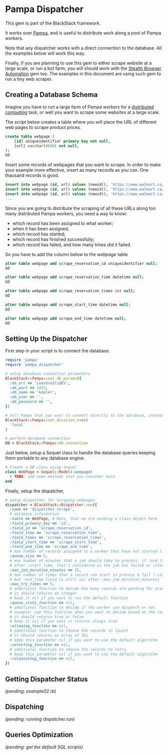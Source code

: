 # Pampa Dispatcher

This gem is part of the BlackStack framework.

It works over [Pampa](https://github.com/leandrosardi/pampa), and is useful to distribute work along a pool of Pampa workers.

Note that any dispatcher works with a direct connection to the database. All the examples below will work this way.  

Finally, if you are planning to use this gem to either scrape website at a large scale, or run a bot farm, you will should work with the [Stealth Browser Automation](https://github.com/leandrosardi/stealth_browser_automation) gem too. 
The examples in this document are using such gem to run a tiny web scraper.

## Creating a Database Schema

Imagine you have to run a large farm of Pampa workers for a [distributed computing](https://en.wikipedia.org/wiki/Distributed_computing) task, or well you want to scrape some websites at a large scale.

The script below creates a table where you will place the URL of different web pages to scrape product prices.

```sql
create table webpage (
	[id] uniqueidentifier primary key not null,
	[url] varchar(8000) not null,
);
GO
```

Insert some records of webpages that you want to scrape.
In order to make your example more effective, insert as many records as you can.
One thausand records is good. 
```sql
insert into webpage (id, url) values (newid(), 'https://www.walmart.ca/en/ip/hp-stream-14-cb110ca-14-inch-laptop-white-intel-celeron-n4000-intel-uhd-600-4gb-ram-64gb-emmc-windows-10-s-4jc81uaabl/6000198793458');
insert into webpage (id, url) values (newid(), 'https://www.walmart.ca/en/ip/hp-17-by0002ca-173-laptop-natural-silver-and-ash-silver-core-i5-8250u-intel-uhd-graphics-620-8gb-ddr4-1-tb-5400-rpm-sata-windows-10-home-4bq83uaabl/6000198528157');
insert into webpage (id, url) values (newid(), 'https://www.walmart.ca/en/ip/acer-aspire-3-156-laptop-amd-e2-9000-amd-radeon-r2-graphics-8-gb-ddr4-1-tb-hard-drive-windows-10-home-nxgnvaa019/6000197843008');
...
```

Since you are going to distribute the scraping of all these URLs along too many distributed Pampa workers, you need a way to know:

* which record has been assigned to what worker;
* when it has been assigned;
* which record has started;
* which record has finished successfully;
* which record has failed, and how many times did it failed.

So you have to add the column below to the *webpage* table

```sql
alter table webpage add scrape_reservation_id uniqueidentifier null;
GO

alter table webpage add scrape_reservation_time datetime null;
GO

alter table webpage add scrape_reservation_times int null;
GO

alter table webpage add scrape_start_time datetime null;
GO

alter table webpage add scrape_end_time datetime null;
GO
```

## Setting Up the Dispatcher

First step in your script is to connect the database.

```ruby
require 'pampa'
require 'pampa_dispatcher'

# setup database connection parameters
BlackStack::Pampa::set_db_params({
  :db_url => 'Leandro1\\DEV',
  :db_port => 1433,
  :db_name => 'kepler',
  :db_user => '',
  :db_password => '',  
})

# tell Pampa that you want to connect directly to the database, instead to ask the BlackStack division directory
BlackStack::Pampa::set_division_name(
  'local'
)

# perform database connection
DB = BlackStack::Pampa::db_connection
```

Just below, setup a Sequel class to handle the database queries keeping them portable to any database engine.

```ruby
# Create a DB class using Sequel
class WebPage < Sequel::Model(:webpage)
  # TODO: add some methods that you consider here
end
```
 
Finally, setup the dispatcher,

```ruby
# setup dispatcher for scraping webpages
dispatcher = BlackStack::Dispatcher.new({
  :name => 'dispatcher.scrape',
  # database information
  :table => WebPage, # Note, that we are sending a class object here
  :field_primary_key => 'id',
  :field_id => 'scrape_reservation_id',
  :field_time => 'scrape_reservation_time', 
  :field_times => 'scrape_reservation_times',
  :field_start_time => 'scrape_start_time',
  :field_end_time => 'scrape_end_time',
  # max number of records assigned to a worker that have not started (:start_time field is nil)
  :queue_size => 5, 
  # max number of minutes that a job should take to process. if :end_time keep nil x minutes 
  # after :start_time, that's considered as the job has failed or interrumped
  :max_job_duration_minutes => 15,  
  # max number of times that a record can start to process & fail (:start_time field is not nil, 
  # but :end_time field is still nil after :max_job_duration_minutes)
  :max_try_times => 5,
  # additional function to decide how many records are pending for processing
  # it should returns an integer
  # keep it nil if you want to run the default function
  :queue_slots_function => nil,
  # additional function to decide if the worker can dispatch or not
  # example: use this function when you want to decide based on the remaining credits of the client
  # it should returns true or false
  # keep it nil if you want it returns always true
  :allowing_function => nil,
  # additional function to choose the records to launch
  # it should returns an array of IDs
  # keep this parameter nil if you want to use the default algorithm
  :selecting_function => nil,
  # additional function to choose the records to retry
  # keep this parameter nil if you want to use the default algorithm
  :relaunching_function => nil,
})
```

## Getting Dispatcher Status
*(pending: example02.rb)*

## Dispatching
*(pending: running dispatcher.run)*

## Queries Optimization
*(pending: get the default SQL scripts)*




